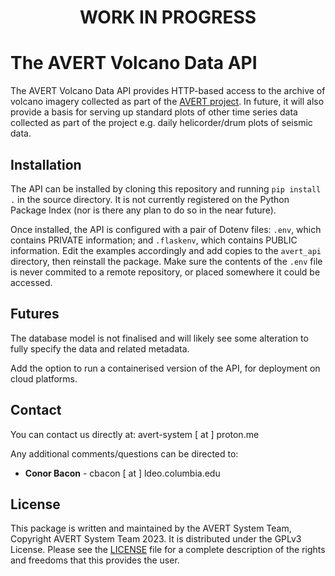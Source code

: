<h1 align="center">
    <b>WORK IN PROGRESS</b>
</h1>

# The AVERT Volcano Data API
The AVERT Volcano Data API provides HTTP-based access to the archive of volcano imagery collected as part of the [AVERT project](https://vulcan1.ldeo.columbia.edu). In future, it will also provide a basis for serving up standard plots of other time series data collected as part of the project e.g. daily helicorder/drum plots of seismic data.

## Installation
The API can be installed by cloning this repository and running `pip install .` in the source directory. It is not currently registered on the Python Package Index (nor is there any plan to do so in the near future).

Once installed, the API is configured with a pair of Dotenv files: `.env`, which contains PRIVATE information; and `.flaskenv`, which contains PUBLIC information. Edit the examples accordingly and add copies to the `avert_api` directory, then reinstall the package. Make sure the contents of the `.env` file is never commited to a remote repository, or placed somewhere it could be accessed.

## Futures
The database model is not finalised and will likely see some alteration to fully specify the data and related metadata.

Add the option to run a containerised version of the API, for deployment on cloud platforms.

## Contact
You can contact us directly at: avert-system [ at ] proton.me

Any additional comments/questions can be directed to:
* **Conor Bacon** - cbacon [ at ] ldeo.columbia.edu

## License
This package is written and maintained by the AVERT System Team, Copyright AVERT System Team 2023. It is distributed under the GPLv3 License. Please see the [LICENSE](LICENSE) file for a complete description of the rights and freedoms that this provides the user.
